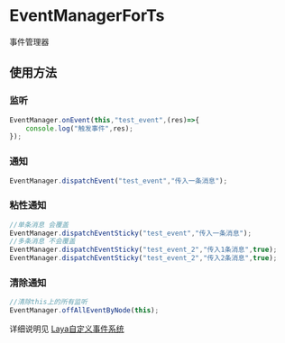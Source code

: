 # EventManagerForTs
事件管理器

## 使用方法

### 监听
```typescript
EventManager.onEvent(this,"test_event",(res)=>{
    console.log("触发事件",res);
});
```

### 通知

```typescript
EventManager.dispatchEvent("test_event","传入一条消息");
```

### 粘性通知
```typescript
//单条消息 会覆盖
EventManager.dispatchEventSticky("test_event","传入一条消息");
//多条消息 不会覆盖
EventManager.dispatchEventSticky("test_event_2","传入1条消息",true);
EventManager.dispatchEventSticky("test_event_2","传入2条消息",true);
```

### 清除通知
```typescript
//清除this上的所有监听
EventManager.offAllEventByNode(this);
```

详细说明见 [Laya自定义事件系统](https://busyo.buzz/article/Laya/%E5%B7%A5%E5%85%B7/Laya%E8%87%AA%E5%AE%9A%E4%B9%89%E4%BA%8B%E4%BB%B6%E7%B3%BB%E7%BB%9F/)